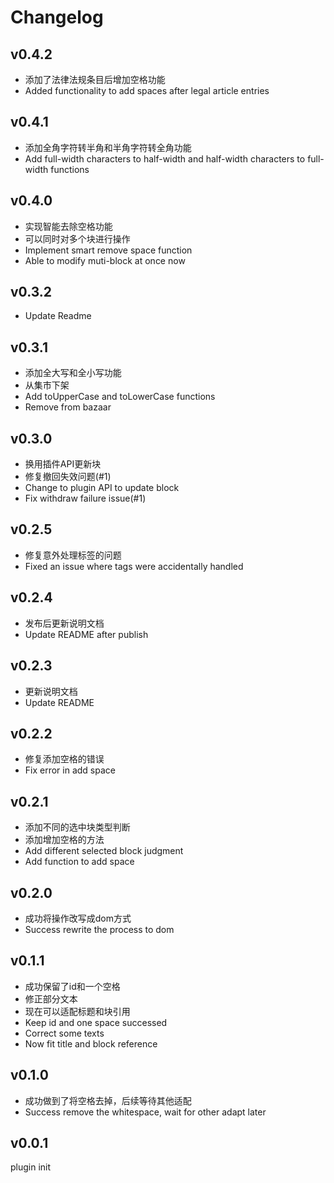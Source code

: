 # Changelog

## v0.4.2

- 添加了法律法规条目后增加空格功能
- Added functionality to add spaces after legal article entries

## v0.4.1

- 添加全角字符转半角和半角字符转全角功能
- Add full-width characters to half-width and half-width characters to full-width functions

## v0.4.0

- 实现智能去除空格功能
- 可以同时对多个块进行操作
- Implement smart remove space function
- Able to modify muti-block at once now

## v0.3.2

- Update Readme

## v0.3.1

- 添加全大写和全小写功能
- 从集市下架
- Add toUpperCase and toLowerCase functions
- Remove from bazaar

## v0.3.0

- 换用插件API更新块
- 修复撤回失效问题(#1)
- Change to plugin API to update block
- Fix withdraw failure issue(#1)

## v0.2.5

- 修复意外处理标签的问题
- Fixed an issue where tags were accidentally handled

## v0.2.4

- 发布后更新说明文档
- Update README after publish

## v0.2.3

- 更新说明文档
- Update README

## v0.2.2

- 修复添加空格的错误
- Fix error in add space

## v0.2.1

- 添加不同的选中块类型判断
- 添加增加空格的方法
- Add different selected block judgment
- Add function to add space

## v0.2.0

- 成功将操作改写成dom方式
- Success rewrite the process to dom

## v0.1.1

- 成功保留了id和一个空格
- 修正部分文本
- 现在可以适配标题和块引用
- Keep id and one space successed
- Correct some texts
- Now fit title and block reference

## v0.1.0

- 成功做到了将空格去掉，后续等待其他适配
- Success remove the whitespace, wait for other adapt later

## v0.0.1

plugin init